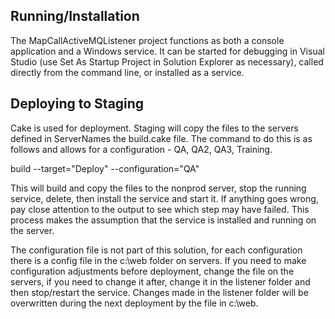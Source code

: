 ## Running/Installation

The MapCallActiveMQListener project functions as both a console application and a Windows service. It can be started for debugging in Visual Studio (use Set As Startup Project in Solution Explorer as necessary), called directly from the command line, or installed as a service.

## Deploying to Staging

Cake is used for deployment. Staging will copy the files to the servers defined in ServerNames the build.cake file. The command to do this is as follows and allows for a configuration - QA, QA2, QA3, Training. 

build --target="Deploy" --configuration="QA"

This will build and copy the files to the nonprod server, stop the running service, delete, then install the service and start it. If anything goes wrong, pay close attention to the output to see which step may have failed. This process makes the assumption that the service is installed and running on the server.

The configuration file is not part of this solution, for each configuration there is a config file in the c:\web folder on servers. If you need to make configuration adjustments before deployment, change the file on the servers, if you need to change it after, change it in the listener folder and then stop/restart the service. Changes made in the listener folder will be overwritten during the next deployment by the file in c:\web.